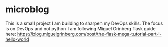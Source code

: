 # microblog
This is a small project I am building to sharpen my DevOps skills. The focus is on DevOps and not python
I am following Miguel Grinberg flask guide here: https://blog.miguelgrinberg.com/post/the-flask-mega-tutorial-part-i-hello-world
